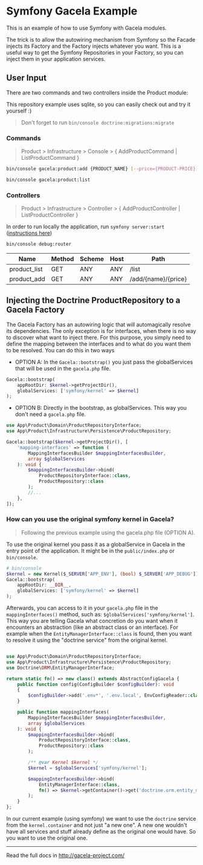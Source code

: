 # Symfony Gacela Example

This is an example of how to use Symfony with Gacela modules.

The trick is to allow the autowiring mechanism from Symfony so the Facade injects its Factory and the Factory injects
whatever you want. This is a useful way to get the Symfony Repositories in your Factory, so you can inject them in your
application services.

## User Input

There are two commands and two controllers inside the Product module:

This repository example uses sqlite, so you can easily check out and try it yourself :)

> Don't forget to run `bin/console doctrine:migrations:migrate`

### Commands

> Product > Infrastructure > Console > { AddProductCommand | ListProductCommand }

```bash
bin/console gacela:product:add {PRODUCT_NAME} [--price={PRODUCT-PRICE}]

bin/console gacela:product:list
```

### Controllers

> Product > Infrastructure > Controller > { AddProductController | ListProductController }

In order to run locally the application, run `symfony server:start` ([instructions here](https://symfony.com/doc/current/setup/symfony_server.html))

```bash
bin/console debug:router
```

| Name         | Method | Scheme | Host | Path                |
|--------------|--------|--------|------|---------------------|
| product_list | GET    | ANY    | ANY  | /list               |
| product_add  | GET    | ANY    | ANY  | /add/{name}/{price} |


## Injecting the Doctrine ProductRepository to a Gacela Factory

The Gacela Factory has an autowiring logic that will automagically resolve its dependencies. The only exception is for
interfaces, when there is no way to discover what want to inject there. For this purpose, you simply need to define the
mapping between the interfaces and to what do you want them to be resolved. You can do this in two ways

- OPTION A: In the `Gacela::bootstrap()` you just pass the globalServices that will be used in the `gacela.php` file.

```php
Gacela::bootstrap(
    appRootDir: $kernel->getProjectDir(), 
    globalServices: ['symfony/kernel' => $kernel]
);
```

- OPTION B: Directly in the bootstrap, as globalServices. This way you don't need a `gacela.php` file.

```php
use App\Product\Domain\ProductRepositoryInterface;
use App\Product\Infrastructure\Persistence\ProductRepository;

Gacela::bootstrap($kernel->getProjectDir(), [
    'mapping-interfaces' => function (
        MappingInterfacesBuilder $mappingInterfacesBuilder,
        array $globalServices
    ): void {
        $mappingInterfacesBuilder->bind(
            ProductRepositoryInterface::class,
            ProductRepository::class
        );
        //...
    },
]);
```

### How can you use the original symfony kernel in Gacela? 

> Following the previous example using the gacela.php file (OPTION A).

To use the original kernel you pass it as a globalService in Gacela in the entry point of the application. 
It might be in the `public/index.php` or `bin/console`.

```php
# bin/console
$kernel = new Kernel($_SERVER['APP_ENV'], (bool) $_SERVER['APP_DEBUG']);
Gacela::bootstrap(
    appRootDir: __DIR__,
    globalServices: ['symfony/kernel' => $kernel]
);
```

Afterwards, you can access to it in your `gacela.php` file in the `mappingInterfaces()` method, such
as: `$globalServices['symfony/kernel']`. This way you are telling Gacela what concretion do you want when it encounters
an abstraction (like an abstract class or an interface). For example when the `EntityManagerInterface::class` is found,
then you want to resolve it using the "doctrine service" from the original
kernel.

```php

use App\Product\Domain\ProductRepositoryInterface;
use App\Product\Infrastructure\Persistence\ProductRepository;
use Doctrine\ORM\EntityManagerInterface;

return static fn() => new class() extends AbstractConfigGacela {
    public function config(ConfigBuilder $configBuilder): void
    {
        $configBuilder->add('.env*', '.env.local', EnvConfigReader::class);
    }

    public function mappingInterfaces(
        MappingInterfacesBuilder $mappingInterfacesBuilder,
        array $globalServices
    ): void {
        $mappingInterfacesBuilder->bind(
            ProductRepositoryInterface::class,
            ProductRepository::class
        );

        /** @var Kernel $kernel */
        $kernel = $globalServices['symfony/kernel'];

        $mappingInterfacesBuilder->bind(
            EntityManagerInterface::class,
            fn() => $kernel->getContainer()->get('doctrine.orm.entity_manager')
        );
    }
};
```

In our current example (using symfony) we want to use the `doctrine` service from the
`kernel.container` and not just "a new one". A new one wouldn't have all services and stuff already define as the
original one would have. So you want to use the original one.

---

Read the full docs in http://gacela-project.com/